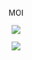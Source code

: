
<p align="center">
 MOI
</p>

<p align="center">
  <img src="https://github-readme-stats.vercel.app/api/top-langs/?username=Verxxu&layout=compact&theme=dracula" />
</p>

<p align="center">
  <img src="https://github-readme-stats.vercel.app/api?username=Verxxu&show_icons=true&theme=dracula" />
</p>
